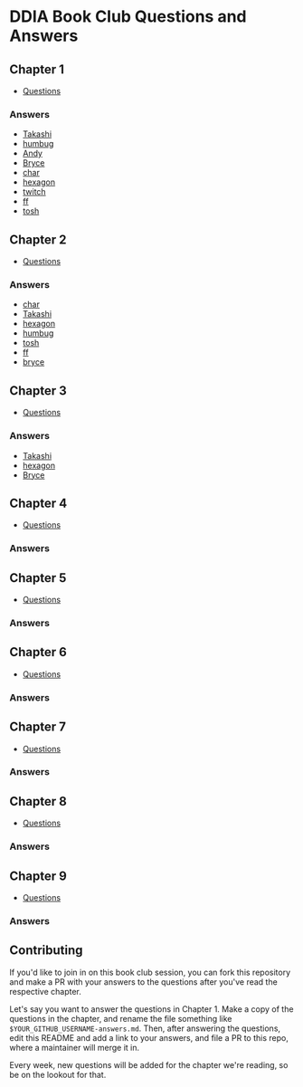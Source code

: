 # DDIA Book Club Questions and Answers

## Chapter 1

- [Questions](./ch1/questions.md)

### Answers

- [Takashi](./ch1/takashi-answers.md)
- [humbug](./ch1/humbug-answers.md)
- [Andy](./ch1/andy-answers.md)
- [Bryce](./ch1/bryce-answers.md)
- [char](./ch1/char-answers.md)
- [hexagon](./ch1/hexagon-answers.md)
- [twitch](./ch1/twitch-answers.md)
- [ff](./ch1/ff-answers.md)
- [tosh](./ch1/tosh-answers.md)

## Chapter 2

- [Questions](./ch2/questions.md)

### Answers

- [char](./ch2/char-answers.md)
- [Takashi](./ch2/takashi-answers.md)
- [hexagon](./ch2/hexagon-answers.md)
- [humbug](./ch2/humbug-answers.md)
- [tosh](./ch2/tosh-answers.md)
- [ff](./ch2/ff-answers.md)
- [bryce](./ch2/bryce-answers.md)

## Chapter 3

- [Questions](./ch3/questions.md)

### Answers

- [Takashi](./ch3/takashi-answers.md)
- [hexagon](./ch3/hexagon-answers.md)
- [Bryce](./ch3/bryce-answers.md)

## Chapter 4

- [Questions](./ch4/questions.md)

### Answers

## Chapter 5

- [Questions](./ch5/questions.md)

### Answers

## Chapter 6

- [Questions](./ch6/questions.md)

### Answers

## Chapter 7

- [Questions](./ch7/questions.md)

### Answers

## Chapter 8

- [Questions](./ch8/questions.md)

### Answers

## Chapter 9

- [Questions](./ch9/questions.md)

### Answers

## Contributing

If you'd like to join in on this book club session, you can fork this
repository and make a PR with your answers to the questions after you've read the respective chapter.

Let's say you want to answer the questions in Chapter 1. Make a copy of
the questions in the chapter, and rename the file something like
`$YOUR_GITHUB_USERNAME-answers.md`. Then, after answering the questions,
edit this README and add a link to your answers, and file a PR to this
repo, where a maintainer will merge it in.

Every week, new questions will be added for the chapter we're reading,
so be on the lookout for that.
